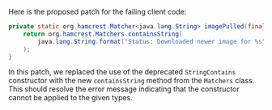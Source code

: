 Here is the proposed patch for the failing client code:
```java
private static org.hamcrest.Matcher<java.lang.String> imagePulled(final java.lang.String image) {
    return org.hamcrest.Matchers.containsString(
        java.lang.String.format("Status: Downloaded newer image for %s", image)
    );
}
```
In this patch, we replaced the use of the deprecated `StringContains` constructor with the new `containsString` method from the `Matchers` class. This should resolve the error message indicating that the constructor cannot be applied to the given types.